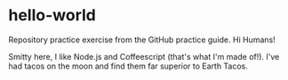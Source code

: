 # hello-world
Repository practice exercise from the GitHub practice guide. 
Hi Humans!

Smitty here, I like Node.js and Coffeescript (that's what I'm made of!).
I've had tacos on the moon and find them far superior to Earth Tacos. 
